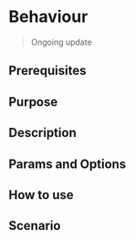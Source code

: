 # Behaviour

> Ongoing update

## Prerequisites

## Purpose

## Description

## Params and Options

## How to use

## Scenario